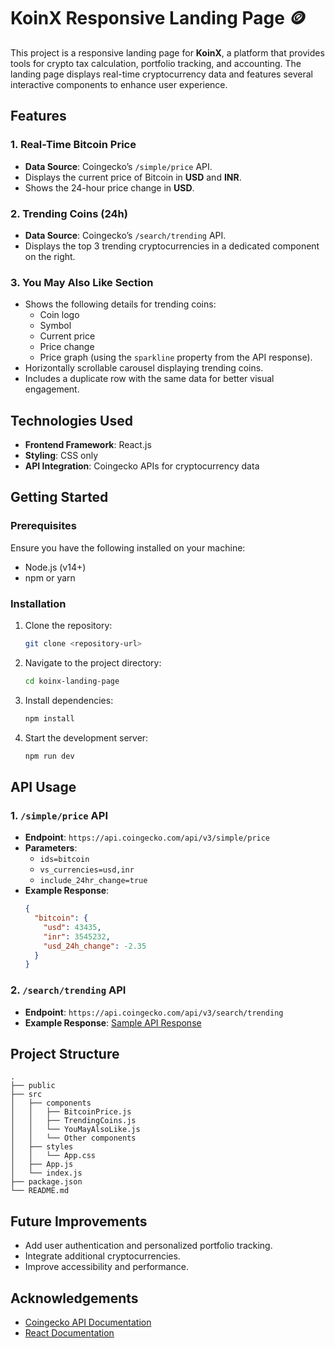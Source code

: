 # KoinX Responsive Landing Page 🪙 

This project is a responsive landing page for **KoinX**, a platform that provides tools for crypto tax calculation, portfolio tracking, and accounting. The landing page displays real-time cryptocurrency data and features several interactive components to enhance user experience.


## Features

### 1. Real-Time Bitcoin Price

- **Data Source**: Coingecko’s `/simple/price` API.
- Displays the current price of Bitcoin in **USD** and **INR**.
- Shows the 24-hour price change in **USD**.

### 2. Trending Coins (24h)

- **Data Source**: Coingecko’s `/search/trending` API.
- Displays the top 3 trending cryptocurrencies in a dedicated component on the right.

### 3. You May Also Like Section

- Shows the following details for trending coins:
  - Coin logo
  - Symbol
  - Current price
  - Price change
  - Price graph (using the `sparkline` property from the API response).
- Horizontally scrollable carousel displaying trending coins.
- Includes a duplicate row with the same data for better visual engagement.



## Technologies Used

- **Frontend Framework**: React.js
- **Styling**: CSS only
- **API Integration**: Coingecko APIs for cryptocurrency data



## Getting Started

### Prerequisites

Ensure you have the following installed on your machine:

- Node.js (v14+)
- npm or yarn

### Installation

1. Clone the repository:

   ```bash
   git clone <repository-url>
   ```

2. Navigate to the project directory:

   ```bash
   cd koinx-landing-page
   ```

3. Install dependencies:

   ```bash
   npm install
   ```

4. Start the development server:

   ```bash
   npm run dev
   ```


## API Usage

### 1. `/simple/price` API

- **Endpoint**: `https://api.coingecko.com/api/v3/simple/price`
- **Parameters**:
  - `ids=bitcoin`
  - `vs_currencies=usd,inr`
  - `include_24hr_change=true`
- **Example Response**:
  ```json
  {
    "bitcoin": {
      "usd": 43435,
      "inr": 3545232,
      "usd_24h_change": -2.35
    }
  }
  ```

### 2. `/search/trending` API

- **Endpoint**: `https://api.coingecko.com/api/v3/search/trending`
- **Example Response**: [Sample API Response](https://www.notion.so/Sample-API-Response-search-trending-e85623b447e94deb9da67d3b112b8761?pvs=21)

## Project Structure

```
.
├── public
├── src
│   ├── components
│   │   ├── BitcoinPrice.js
│   │   ├── TrendingCoins.js
│   │   └── YouMayAlsoLike.js
│   │   └── Other components
│   ├── styles
│   │   └── App.css
│   ├── App.js
│   └── index.js
├── package.json
└── README.md
```


## Future Improvements

- Add user authentication and personalized portfolio tracking.
- Integrate additional cryptocurrencies.
- Improve accessibility and performance.



## Acknowledgements

- [Coingecko API Documentation](https://www.coingecko.com/en/api)
- [React Documentation](https://reactjs.org/docs/getting-started.html)

